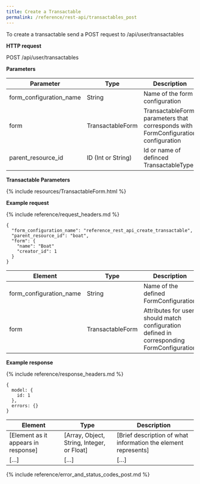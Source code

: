 ```yaml
---
title: Create a Transactable
permalink: /reference/rest-api/transactables_post
---
```


To create a transactable send a POST request to /api/user/transactables

**HTTP request**

POST /api/user/transactables

**Parameters**

| Parameter               | Type               | Description                                                                       | Required | Notes                      |
| ----------------------- | ------------------ | --------------------------------------------------------------------------------- | -------- | -------------------------- |
| form_configuration_name | String             | Name of the form configuration                                                    | Required | underscored                |
| form                    | TransactableForm   | TransactableForm parameters that corresponds with FormConfiguration configuration | Required |                            |
| parent_resource_id      | ID (Int or String) | Id or name of definced TransactableType                                           | Required | name should be underscored |

**Transactable Parameters**

{% include resources/TransactableForm.html %}

**Example request**

{% include reference/request_headers.md %}

```
{
  "form_configuration_name": "reference_rest_api_create_transactable",
  "parent_resource_id": "boat",
  "form": {
    "name": "Boat"
    "creator_id": 1
  }
}
```

| Element                 | Type             | Description                                                                                | Required? |
| ----------------------- | ---------------- | ------------------------------------------------------------------------------------------ | --------- |
| form_configuration_name | String           | Name of the defined FormConfiguration                                                      | Required  |
| form                    | TransactableForm | Attributes for user, should match configuration defined in corresponding FormConfiguration | Required  |

**Example response**

{% include reference/response_headers.md %}

```
{
  model: {
    id: 1
  },
  errors: {}
}
```

| Element                             | Type                                       | Description                                                    |
| ----------------------------------- | ------------------------------------------ | -------------------------------------------------------------- |
| [Element as it appears in response] | [Array, Object, String, Integer, or Float] | [Brief description of what information the element represents] |
| […]                                 | […]                                        | […]                                                            |

{% include reference/error_and_status_codes_post.md %}
